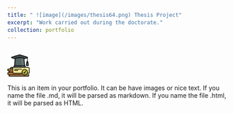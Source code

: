 ```yaml
---
title: " ![image](/images/thesis64.png) Thesis Project"
excerpt: "Work carried out during the doctorate."
collection: portfolio
---
```


<br/><img src='/images/thesis.png' width="50" height="50">

This is an item in your portfolio. It can be have images or nice text. If you name the file .md, it will be parsed as markdown. If you name the file .html, it will be parsed as HTML.
